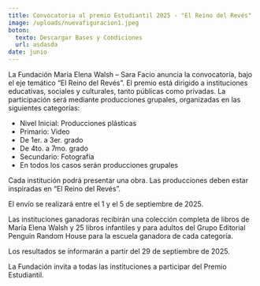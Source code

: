 ```yaml
---
title: Convocatoria al premio Estudiantil 2025 - "El Reino del Revés"
image: /uploads/nuevafiguracion1.jpeg
boton:
  texto: Descargar Bases y Condiciones
  url: asdasda
date: junio
---
```

La Fundación María Elena Walsh – Sara Facio anuncia la convocatoria, bajo el eje temático “El Reino del Revés”.
El premio está dirigido a instituciones educativas, sociales y culturales, tanto públicas como privadas. La participación será mediante producciones grupales, organizadas en las siguientes categorías:

* Nivel Inicial: Producciones plásticas
* Primario: Video
* De 1er. a 3er. grado
* De 4to. a 7mo. grado
* Secundario: Fotografía
* En todos los casos serán producciones grupales

Cada institución podrá presentar una obra. Las producciones deben estar inspiradas en “El Reino del Revés”.

El envío se realizará entre el 1 y el 5 de septiembre de 2025.

Las instituciones ganadoras recibirán una colección completa de libros de María Elena Walsh y 25 libros infantiles y para adultos del Grupo Editorial Penguin Random House para la escuela ganadora de cada categoría.

Los resultados se informarán a partir del 29 de septiembre de 2025.

La Fundación invita a todas las instituciones a participar del Premio Estudiantil.
